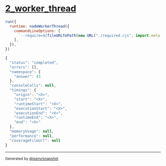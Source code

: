 # [2_worker_thread](../../importmap_node.test.mjs#L37)

```js
run({
  runtime: nodeWorkerThread({
    commandLineOptions: [
      `--require=${fileURLToPath(new URL("./required.cjs", import.meta.url))}`,
    ],
  }),
})
```

```js
{
  "status": "completed",
  "errors": [],
  "namespace": {
    "answer": 43
  },
  "consoleCalls": null,
  "timings": {
    "origin": "<X>",
    "start": "<X>",
    "runtimeStart": "<X>",
    "executionStart": "<X>",
    "executionEnd": "<X>",
    "runtimeEnd": "<X>",
    "end": "<X>"
  },
  "memoryUsage": null,
  "performance": null,
  "coverageFileUrl": null
}
```

---

<sub>
  Generated by <a href="https://github.com/jsenv/core/tree/main/packages/tooling/snapshot">@jsenv/snapshot</a>
</sub>
